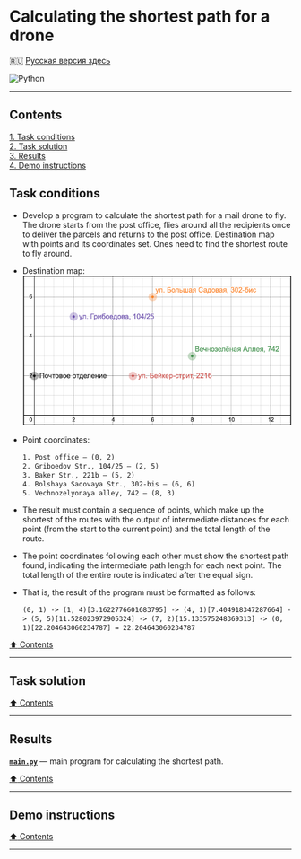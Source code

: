 # Calculating the shortest path for a drone #

:ru: [Русская версия здесь](README_RU.md)

![Python](https://img.shields.io/badge/python-3670A0?style=plastic&logo=python&logoColor=ffdd54)

----

## Contents ##

[1. Task conditions](#task-conditions)    
[2. Task solution](#task-solution)    
[3. Results](#results)    
[4. Demo instructions](#demo-instructions)    

## Task conditions ##

- Develop a program to calculate the shortest path for a mail drone to fly. The
drone starts from the post office, flies around all the recipients once to
deliver the parcels and returns to the post office. Destination map with points
and its coordinates set. Ones need to find the shortest route to fly around.

- Destination map:    
![Destination map](ADDS/addresses_map.png)

- Point coordinates:

    ```text
    1. Post office – (0, 2)
    2. Griboedov Str., 104/25 – (2, 5)
    3. Baker Str., 221b – (5, 2)
    4. Bolshaya Sadovaya Str., 302-bis – (6, 6)
    5. Vechnozelyonaya alley, 742 – (8, 3)
    ```

- The result must contain a sequence of points, which make up the shortest of
the routes with the output of intermediate distances for each point (from the
start to the current point) and the total length of the route.

- The point coordinates following each other must show the shortest path found,
indicating the intermediate path length for each next point. The total length of
the entire route is indicated after the equal sign.

- That is, the result of the program must be formatted as follows:

    ```text
    (0, 1) -> (1, 4)[3.1622776601683795] -> (4, 1)[7.404918347287664] -> (5, 5)[11.528023972905324] -> (7, 2)[15.133575248369313] -> (0, 1)[22.204643060234787] = 22.204643060234787
    ```

[:arrow_up: Contents](#contents)

----

## Task solution ##

[:arrow_up: Contents](#contents)

----

## Results ##

[**`main.py`**](main.py)&nbsp;&mdash; main program for calculating the shortest
path.

[:arrow_up: Contents](#contents)

----

## Demo instructions ##

[:arrow_up: Contents](#contents)

----

